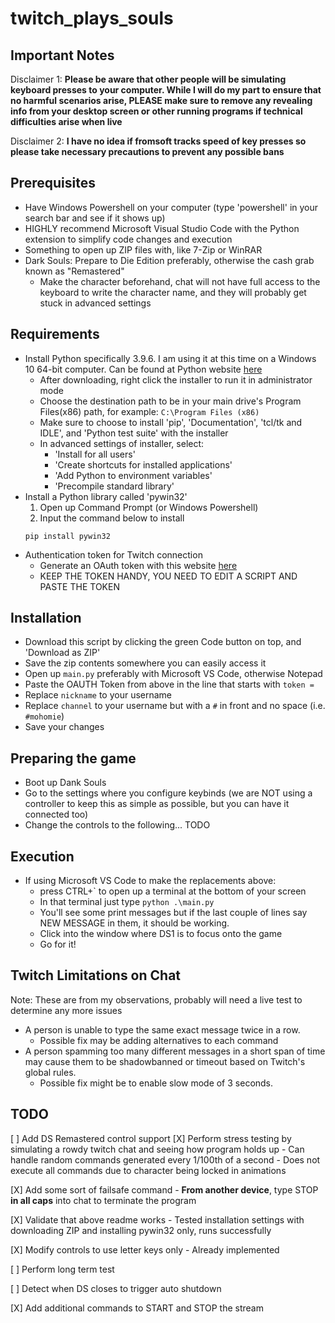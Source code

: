 # twitch_plays_souls

## Important Notes
Disclaimer 1: **Please be aware that other people will be simulating keyboard presses to your computer. 
While I will do my part to ensure that no harmful scenarios arise,
PLEASE make sure to remove any revealing info from your desktop screen or other running programs if technical difficulties arise when live**

Disclaimer 2: **I have no idea if fromsoft tracks speed of key presses so please take necessary precautions to prevent any possible bans**

## Prerequisites
- Have Windows Powershell on your computer (type 'powershell' in your search bar and see if it shows up)
- HIGHLY recommend Microsoft Visual Studio Code with the Python extension to simplify code changes and execution
- Something to open up ZIP files with, like 7-Zip or WinRAR
- Dark Souls: Prepare to Die Edition preferably, otherwise the cash grab known as "Remastered"
    - Make the character beforehand, chat will not have full access to the keyboard to write the character name, and they will probably get stuck in advanced settings

## Requirements
- Install Python specifically 3.9.6. I am using it at this time on a Windows 10 64-bit computer. Can be found at Python website [here](https://www.python.org/downloads/)
    - After downloading, right click the installer to run it in administrator mode 
    - Choose the destination path to be in your main drive's Program Files(x86) path, for example: `C:\Program Files (x86)`
    - Make sure to choose to install 'pip', 'Documentation', 'tcl/tk and IDLE', and 'Python test suite' with the installer
    - In advanced settings of installer, select:
        - 'Install for all users'
        - 'Create shortcuts for installed applications'
        - 'Add Python to environment variables'
        - 'Precompile standard library'
- Install a Python library called 'pywin32'
    1. Open up Command Prompt (or Windows Powershell)
    2. Input the command below to install
    ```
    pip install pywin32
    ```
- Authentication token for Twitch connection
    - Generate an OAuth token with this website [here](https://twitchapps.com/tmi/)
    - KEEP THE TOKEN HANDY, YOU NEED TO EDIT A SCRIPT AND PASTE THE TOKEN

## Installation
- Download this script by clicking the green Code button on top, and 'Download as ZIP'
- Save the zip contents somewhere you can easily access it
- Open up `main.py` preferably with Microsoft VS Code, otherwise Notepad
- Paste the OAUTH Token from above in the line that starts with `token =`
- Replace `nickname` to your username
- Replace `channel` to your username but with a `#` in front and no space (i.e. `#mohomie`)
- Save your changes

## Preparing the game
- Boot up Dank Souls
- Go to the settings where you configure keybinds (we are NOT using a controller to keep this as simple as possible, but you can have it connected too)
- Change the controls to the following... TODO

## Execution
- If using Microsoft VS Code to make the replacements above:
    - press CTRL+` to open up a terminal at the bottom of your screen
    - In that terminal just type `python .\main.py`
    - You'll see some print messages but if the last couple of lines say NEW MESSAGE in them, it should be working.
    - Click into the window where DS1 is to focus onto the game
    - Go for it!

## Twitch Limitations on Chat
Note: These are from my observations, probably will need a live test to determine any more issues
- A person is unable to type the same exact message twice in a row.
    - Possible fix may be adding alternatives to each command
- A person spamming too many different messages in a short span of time may cause them to be shadowbanned or timeout based on Twitch's global rules. 
    - Possible fix might be to enable slow mode of 3 seconds.

## TODO
[ ] Add DS Remastered control support
[X] Perform stress testing by simulating a rowdy twitch chat and seeing how program holds up
    - Can handle random commands generated every 1/100th of a second
    - Does not execute all commands due to character being locked in animations

[X] Add some sort of failsafe command
    - **From another device**, type STOP **in all caps** into chat to terminate the program

[X] Validate that above readme works
    - Tested installation settings with downloading ZIP and installing pywin32 only, runs successfully

[X] Modify controls to use letter keys only
    - Already implemented

[ ] Perform long term test

[ ] Detect when DS closes to trigger auto shutdown

[X] Add additional commands to START and STOP the stream